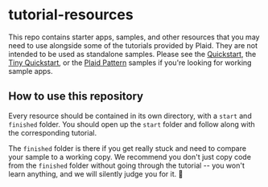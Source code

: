 # tutorial-resources

This repo contains starter apps, samples, and other resources that you may need to use alongside some of the tutorials provided by Plaid. They are not intended to be used as standalone samples. Please see the [Quickstart](https://github.com/plaid/quickstart), the [Tiny Quickstart](https://github.com/plaid/tiny-quickstart), or the [Plaid Pattern](https://github.com/plaid/pattern) samples if you're looking for working sample apps.

## How to use this repository

Every resource should be contained in its own directory, with a `start` and `finished` folder. You should open up the `start` folder and follow along with the corresponding tutorial.

The `finished` folder is there if you get really stuck and need to compare your sample to a working copy. We recommend you don't just copy code from the `finished` folder without going through the tutorial -- you won't learn anything, and we will silently judge you for it. :eyes:
